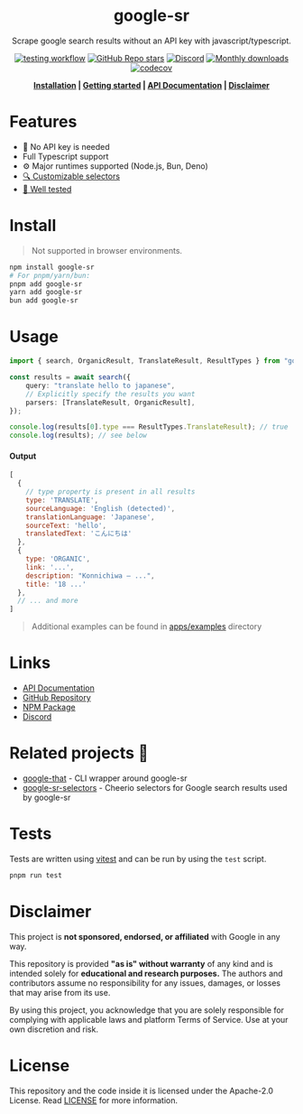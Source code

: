 [npm-gsr]: https://www.npmjs.com/package/google-sr
[stargazers]: https://github.com/typicalninja/google-sr/stargazers
[discord]: https://discord.gg/ynwckXS9T2
[test-action]: https://github.com/typicalninja/google-sr/actions/workflows/tests.yml
[api-docs]: https://typicalninja.github.io/google-sr/modules/google-sr_src.html
[github-gt]: https://github.com/typicalninja/google-sr/tree/master/packages/google-that
[github-gsrs]: https://github.com/typicalninja/google-sr/tree/master/packages/google-sr-selectors

<h1 align="center">google-sr</h1>

<p align="center">Scrape google search results without an API key with javascript/typescript.</p>

<div align="center">

[![testing workflow](https://img.shields.io/github/actions/workflow/status/typicalninja/google-sr/tests.yml?style=flat)][test-action]
[![GitHub Repo stars](https://img.shields.io/github/stars/typicalninja/google-sr?style=flat)][stargazers]
[![Discord](https://img.shields.io/discord/807868280387665970?style=flat)][discord]
[![Monthly downloads](https://img.shields.io/npm/dm/google-sr?style=flat)][npm-gsr]
[![codecov](https://codecov.io/gh/typicalninja/google-sr/graph/badge.svg?token=NKZSQVTAAP)](https://codecov.io/gh/typicalninja/google-sr)

</div>

<div align="center">

**[Installation](#install) |
[Getting started](#usage) |
[API Documentation][api-docs] |
[Disclaimer](#disclaimer)**

</div>

# Features

- 🔑 No API key is needed
- Full Typescript support
- ⚙️ Major runtimes supported (Node.js, Bun, Deno)
- [🔍 Customizable selectors](https://github.com/typicalninja/google-sr/blob/master/apps/examples/src/custom-selector.ts)
- [🔄 Well tested](#tests)

# Install

> Not supported in browser environments.

```bash
npm install google-sr
# For pnpm/yarn/bun:
pnpm add google-sr
yarn add google-sr
bun add google-sr
```

# Usage

```ts
import { search, OrganicResult, TranslateResult, ResultTypes } from "google-sr";

const results = await search({
	query: "translate hello to japanese",
	// Explicitly specify the results you want
	parsers: [TranslateResult, OrganicResult],
});

console.log(results[0].type === ResultTypes.TranslateResult); // true
console.log(results); // see below
```

#### Output

```js
[
  {
    // type property is present in all results
    type: 'TRANSLATE',
    sourceLanguage: 'English (detected)',
    translationLanguage: 'Japanese',
    sourceText: 'hello',
    translatedText: 'こんにちは'
  },
  {
    type: 'ORGANIC',
    link: '...',
    description: "Konnichiwa – ...",
    title: '18 ...'
  },
  // ... and more
]
```

> Additional examples can be found in [apps/examples](https://github.com/typicalninja/google-sr/tree/master/apps/examples) directory

# Links

- [API Documentation][api-docs]
- [GitHub Repository](https://github.com/typicalninja/google-sr)
- [NPM Package][npm-gsr]
- [Discord][discord]

# Related projects 🥂

- [google-that][github-gt] - CLI wrapper around google-sr
- [google-sr-selectors][github-gsrs] - Cheerio selectors for Google search results used by google-sr

# Tests

Tests are written using [vitest](https://vitest.dev/) and can be run by using the `test` script.

```bash
pnpm run test
```

# Disclaimer

This project is **not sponsored, endorsed, or affiliated** with Google in any way.

This repository is provided **"as is" without warranty** of any kind and is intended solely for **educational and research purposes.** The authors and contributors assume no responsibility for any issues, damages, or losses that may arise from its use.

By using this project, you acknowledge that you are solely responsible for complying with applicable laws and platform Terms of Service. Use at your own discretion and risk.

# License

This repository and the code inside it is licensed under the Apache-2.0 License. Read [LICENSE](./LICENSE) for more information.
